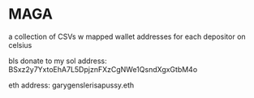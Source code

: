 # MAGA

a collection of CSVs w mapped wallet addresses for each depositor on celsius


bls donate to my sol address: BSxz2y7YxtoEhA7L5DpjznFXzCgNWe1QsndXgxGtbM4o





eth address: garygenslerisapussy.eth
